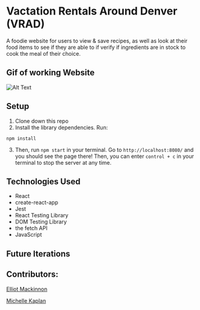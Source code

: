 # Vactation Rentals Around Denver (VRAD)

A foodie website for users to view & save recipes, as well as look at their food items to see if they are able to if verify if ingredients are in stock to cook the meal of their choice.

## Gif of working Website

![Alt Text]()

## Setup

1. Clone down this repo
2. Install the library dependencies. Run: 
```
npm install
```
3. Then, run `npm start` in your terminal. Go to `http://localhost:8080/` and you should see the page there! Then, you can enter `control + c` in your terminal to stop the server at any time.

## Technologies Used
- React
- create-react-app
- Jest
- React Testing Library
- DOM Testing Library
- the fetch API
- JavaScript

## Future Iterations
<!-- - Implement a clear search button to bring back all of the news articles for that news category without having to re-click on the news category button
- Add an error message for any search queries that don't match any news articles
- Build out media queries for mobile responsiveness
- Fix image sizing -->

## Contributors:

[Elliot Mackinnon](https://github.com/emackinnon1)

[Michelle Kaplan](https://github.com/MichelleKaplan7)
